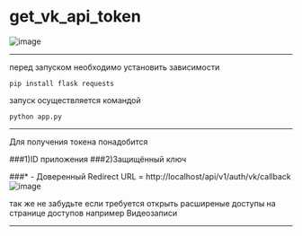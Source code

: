 # get_vk_api_token

![image](https://github.com/user-attachments/assets/5ef09e27-dc65-40b6-9816-ae4ee7025090)

---

перед запуском необходимо установить зависимости
```
pip install flask requests
```

запуск осуществляется командой
```
python app.py
```

---

Для получения токена понадобится 

###1)ID приложения
###2)Защищённый ключ


###* - Доверенный Redirect URL = http://localhost/api/v1/auth/vk/callback
![image](https://github.com/user-attachments/assets/dabf75f7-78c6-48e0-ab05-4bf83db37a53)

так же не забудьте если требуется открыть расширеные доступы на странице доступов например Видеозаписи

---
